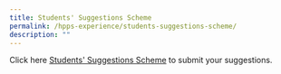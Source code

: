 ```yaml
---
title: Students' Suggestions Scheme
permalink: /hpps-experience/students-suggestions-scheme/
description: ""
---
```

Click here [Students' Suggestions Scheme](https://tinyurl.com/SHINEhpps) to submit your suggestions.